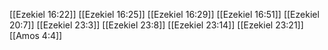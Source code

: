 [[Ezekiel 16:22]]
[[Ezekiel 16:25]]
[[Ezekiel 16:29]]
[[Ezekiel 16:51]]
[[Ezekiel 20:7]]
[[Ezekiel 23:3]]
[[Ezekiel 23:8]]
[[Ezekiel 23:14]]
[[Ezekiel 23:21]]
[[Amos 4:4]]

